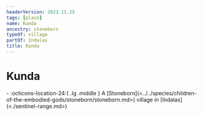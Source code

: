 ```yaml
---
headerVersion: 2023.11.25
tags: [place]
name: Kunda
ancestry: stoneborn
typeOf: village
partOf: Indalas
title: Kunda
---
```

# Kunda
<div class="grid cards ext-narrow-margin ext-one-column" markdown>
-    :octicons-location-24:{ .lg .middle } A [Stoneborn](<../../species/children-of-the-embodied-gods/stoneborn/stoneborn.md>) village in [Indalas](<./sentinel-range.md>)  
</div>

